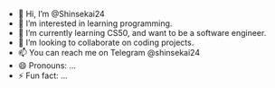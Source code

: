 - 👋 Hi, I’m @Shinsekai24
- 👀 I’m interested in learning programming.
- 🌱 I’m currently learning CS50, and want to be a software engineer.
- 💞️ I’m looking to collaborate on coding projects.
- 📫 You can reach me on Telegram @shinsekai24 
- 😄 Pronouns: ...
- ⚡ Fun fact: ...

<!---
Shinsekai24/Shinsekai24 is a ✨ special ✨ repository because its `README.md` (this file) appears on your GitHub profile.
You can click the Preview link to take a look at your changes.
--->
